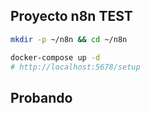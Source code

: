 ## Proyecto n8n TEST


```bash
mkdir -p ~/n8n && cd ~/n8n

docker-compose up -d
# http://localhost:5678/setup
```
## Probando